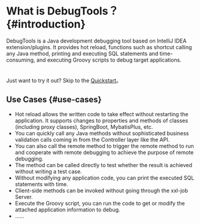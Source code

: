 
# What is DebugTools？ {#introduction}

DebugTools is a Java development debugging tool based on IntelliJ IDEA extension/plugins. It provides hot reload, functions such as shortcut calling any Java method, printing and executing SQL statements and time-consuming, and executing Groovy scripts to debug target applications.

<div class="tip custom-block" style="padding-top: 8px">

Just want to try it out? Skip to the [Quickstart](./quick-start)。

</div>

## Use Cases {#use-cases}

- Hot reload allows the written code to take effect without restarting the application. It supports changes to properties and methods of classes (including proxy classes), SpringBoot, MybatisPlus, etc.
- You can quickly call any Java methods without sophisticated business validation calls coming in from the Controller layer like the API.
- You can also call the remote method to trigger the remote method to run and cooperate with remote debugging to achieve the purpose of remote debugging.
- The method can be called directly to test whether the result is achieved without writing a test case.
- Without modifying any application code, you can print the executed SQL statements with time.
- Client-side methods can be invoked without going through the xxl-job Server.
- Execute the Groovy script, you can run the code to get or modify the attached application information to debug.
- ......